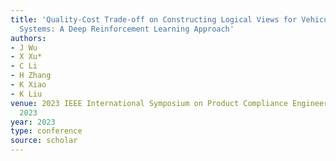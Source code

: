 ```yaml
---
title: 'Quality-Cost Trade-off on Constructing Logical Views for Vehicular Cyber-Physical
  Systems: A Deep Reinforcement Learning Approach'
authors:
- J Wu
- X Xu*
- C Li
- H Zhang
- K Xiao
- K Liu
venue: 2023 IEEE International Symposium on Product Compliance Engineering-Asia …,
  2023
year: 2023
type: conference
source: scholar
---
```

